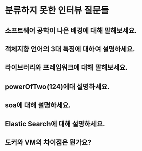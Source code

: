 # 분류하지 못한 인터뷰 질문들

## 소프트웨어 공학이 나온 배경에 대해 말해보세요.

## 객체지향 언어의 3대 특징에 대하여 설명하세요.

## 라이브러리와 프레임워크에 대해 말해보세요.

## powerOfTwo(124)에대 설명하세요.

## soa에 대해 설명하세요.

## Elastic Search에 대해 설명하세요.

## 도커와 VM의 차이점은 뭔가요?
